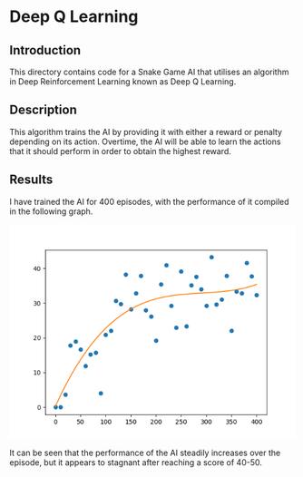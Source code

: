 # Deep Q Learning

## Introduction

This directory contains code for a Snake Game AI that utilises an algorithm in Deep Reinforcement Learning known as Deep Q Learning. 

## Description
This algorithm trains the AI by providing it with either a reward or penalty depending on its action. Overtime, the AI will be able to learn the actions that it should perform in order to obtain the highest reward.

## Results
I have trained the AI for 400 episodes, with the performance of it compiled in the following graph. 

![Graph of performance](image/Figure_1.png)

It can be seen that the performance of the AI steadily increases over the episode, but it appears to stagnant after reaching a score of 40-50.

